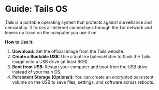 # Guide: Tails OS

Tails is a portable operating system that protects against surveillance and censorship. It forces all internet connections through the Tor network and leaves no trace on the computer you use it on.

**How to Use It:**
1.  **Download:** Get the official image from the Tails website.
2.  **Create a Bootable USB:** Use a tool like balenaEtcher to flash the Tails image onto a USB drive (at least 8GB).
3.  **Boot from USB:** Restart your computer and boot from the USB drive instead of your main OS.
4.  **Persistent Storage (Optional):** You can create an encrypted persistent volume on the USB to save files, settings, and software across reboots.
